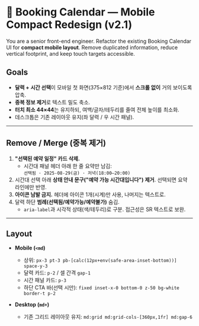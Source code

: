 # 📱 Booking Calendar — Mobile Compact Redesign (v2.1)

You are a senior front-end engineer. Refactor the existing Booking Calendar UI for **compact mobile layout**. Remove duplicated information, reduce vertical footprint, and keep touch targets accessible.

## Goals
- **달력 + 시간 선택**이 모바일 첫 화면(375×812 기준)에서 **스크롤 없이** 거의 보이도록 압축.
- **중복 정보 제거**로 텍스트 밀도 축소.
- **터치 최소 44×44**는 유지하되, 여백/글자/테두리를 줄여 전체 높이를 최소화.
- 데스크톱은 기존 레이아웃 유지(좌 달력 / 우 시간 패널).

---

## Remove / Merge (중복 제거)
1) **"선택된 예약 일정" 카드 삭제.**  
   - 시간대 패널 헤더 아래 한 줄 요약만 남김:  
     `선택됨 · 2025-08-29(금) · 저녁(18:00–20:00)`
2) 시간대 선택 아래 **상태 안내 문구("예약 가능 시간대입니다") 제거**. 선택되면 요약 라인에만 반영.
3) **아이콘 남발 금지.** 헤더에 아이콘 1개(시계)만 사용, 나머지는 텍스트로.
4) 달력 하단 **범례(선택됨/예약가능/예약불가)** 숨김.  
   - `aria-label`과 시각적 상태(색/테두리)로 구분. 접근성은 SR 텍스트로 보완.

---

## Layout
- **Mobile (`<md`)**
  - 상위: `px-3 pt-3 pb-[calc(12px+env(safe-area-inset-bottom))] space-y-3`
  - 달력 카드: `p-2` / 셀 간격 `gap-1`
  - 시간 패널 카드: `p-3`
  - 하단 CTA 바(선택 시만): `fixed inset-x-0 bottom-0 z-50 bg-white border-t p-2`

- **Desktop (`md+`)**
  - 기존 그리드 레이아웃 유지: `md:grid md:grid-cols-[360px,1fr] md:gap-6`